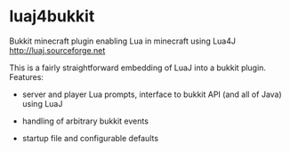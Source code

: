 luaj4bukkit
===========

Bukkit minecraft plugin enabling Lua in minecraft using Lua4J 
http://luaj.sourceforge.net

This is a fairly straightforward embedding of LuaJ into a bukkit
plugin.  Features:

- server and player Lua prompts, interface to bukkit API (and all of
  Java) using LuaJ

- handling of arbitrary bukkit events

- startup file and configurable defaults

